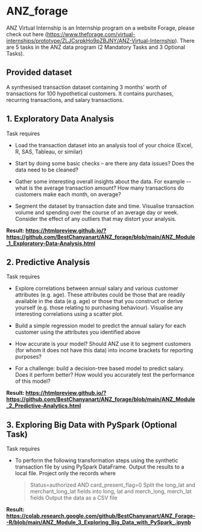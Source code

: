 # ANZ_forage

ANZ Virtual Internship is an Internship program on a website Forage, please check out here (https://www.theforage.com/virtual-internships/prototype/ZLJCsrpkHo9pZBJNY/ANZ-Virtual-Internship). 
There are 5 tasks in the ANZ data program (2 Mandatory Tasks and 3 Optional Tasks). 

## Provided dataset 

A synthesised transaction dataset containing 3 months’ worth of transactions for 100 hypothetical customers. It contains purchases, recurring transactions, and salary transactions.
    
## 1. Exploratory Data Analysis 

Task requires 
- Load the transaction dataset into an analysis tool of your choice (Excel, R, SAS, Tableau, or similar)
    
- Start by doing some basic checks – are there any data issues? Does the data need to be cleaned?
    
- Gather some interesting overall insights about the data. For example -- what is the average transaction amount? How many transactions do customers make each month, on average?
    
- Segment the dataset by transaction date and time. Visualise transaction volume and spending over the course of an average day or week. Consider the effect of any outliers that may distort your analysis.

**Result:  https://htmlpreview.github.io/?https://github.com/BestChanyanart/ANZ_forage/blob/main/ANZ_Module_1_Exploratory-Data-Analysis.html**

## 2. Predictive Analysis 

Task requires 
      
- Explore correlations between annual salary and various customer attributes (e.g. age). These attributes could be those that are readily available in the data (e.g. age) or those that you construct or derive yourself (e.g. those relating to purchasing behaviour). Visualise any interesting correlations using a scatter plot.
      
- Build a simple regression model to predict the annual salary for each customer using the attributes you identified above

- How accurate is your model? Should ANZ use it to segment customers (for whom it does not have this data) into income brackets for reporting purposes?
      
- For a challenge: build a decision-tree based model to predict salary. Does it perform better? How would you accurately test the performance of this model?
      
**Result:  https://htmlpreview.github.io/?https://github.com/BestChanyanart/ANZ_forage/blob/main/ANZ_Module_2_Predictive-Analytics.html**

## 3. Exploring Big Data with PySpark (Optional Task) 

Task requires 

- To perform the following transformation steps using the synthetic transaction file by using PySpark DataFrame. Output the results to a local file.
Project only the records where 

    > Status=authorized AND card_present_flag=0
    > Split the long_lat and merchant_long_lat fields into long, lat and merch_long, merch_lat fields
    > Output the data as a CSV file

**Result: https://colab.research.google.com/github/BestChanyanart/ANZ_Forage--R/blob/main/ANZ_Module_3_Exploring_Big_Data_with_PySpark_.ipynb**
